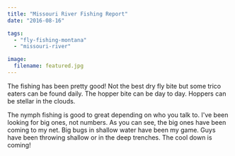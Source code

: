 ```yaml
---
title: "Missouri River Fishing Report"
date: "2016-08-16"

tags:
  - "fly-fishing-montana"
  - "missouri-river"

image:
  filename: featured.jpg
---
```


The fishing has been pretty good! Not the best dry fly bite but some trico eaters can be found daily. The hopper bite can be day to day. Hoppers can be stellar in the clouds.

The nymph fishing is good to great depending on who you talk to. I've been looking for big ones, not numbers. As you can see, the big ones have been coming to my net. Big bugs in shallow water have been my game. Guys have been throwing shallow or in the deep trenches. The cool down is coming!
